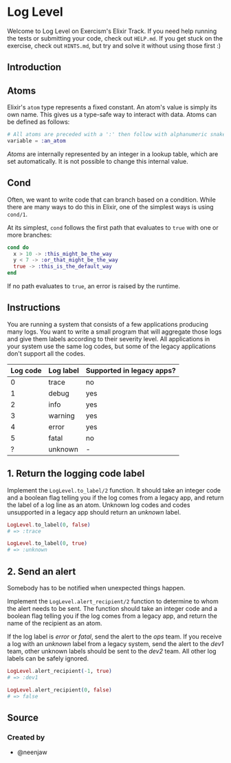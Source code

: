 # Log Level

Welcome to Log Level on Exercism's Elixir Track. If you need help running the
tests or submitting your code, check out `HELP.md`. If you get stuck on the
exercise, check out `HINTS.md`, but try and solve it without using those first
:)

## Introduction

## Atoms

Elixir's `atom` type represents a fixed constant. An atom's value is simply its
own name. This gives us a type-safe way to interact with data. Atoms can be
defined as follows:

```elixir
# All atoms are preceded with a ':' then follow with alphanumeric snake-cased characters
variable = :an_atom
```

_Atoms_ are internally represented by an integer in a lookup table, which are
set automatically. It is not possible to change this internal value.

## Cond

Often, we want to write code that can branch based on a condition. While there
are many ways to do this in Elixir, one of the simplest ways is using `cond/1`.

At its simplest, `cond` follows the first path that evaluates to `true` with one
or more branches:

```elixir
cond do
  x > 10 -> :this_might_be_the_way
  y < 7 -> :or_that_might_be_the_way
  true -> :this_is_the_default_way
end
```

If no path evaluates to `true`, an error is raised by the runtime.

## Instructions

You are running a system that consists of a few applications producing many
logs. You want to write a small program that will aggregate those logs and give
them labels according to their severity level. All applications in your system
use the same log codes, but some of the legacy applications don't support all
the codes.

| Log code | Log label | Supported in legacy apps? |
| -------- | --------- | ------------------------- |
| 0        | trace     | no                        |
| 1        | debug     | yes                       |
| 2        | info      | yes                       |
| 3        | warning   | yes                       |
| 4        | error     | yes                       |
| 5        | fatal     | no                        |
| ?        | unknown   | -                         |

## 1. Return the logging code label

Implement the `LogLevel.to_label/2` function. It should take an integer code and
a boolean flag telling you if the log comes from a legacy app, and return the
label of a log line as an atom. Unknown log codes and codes unsupported in a
legacy app should return an _unknown_ label.

```elixir
LogLevel.to_label(0, false)
# => :trace

LogLevel.to_label(0, true)
# => :unknown
```

## 2. Send an alert

Somebody has to be notified when unexpected things happen.

Implement the `LogLevel.alert_recipient/2` function to determine to whom the
alert needs to be sent. The function should take an integer code and a boolean
flag telling you if the log comes from a legacy app, and return the name of the
recipient as an atom.

If the log label is _error_ or _fatal_, send the alert to the _ops_ team. If you
receive a log with an _unknown_ label from a legacy system, send the alert to
the _dev1_ team, other unknown labels should be sent to the _dev2_ team. All
other log labels can be safely ignored.

```elixir
LogLevel.alert_recipient(-1, true)
# => :dev1

LogLevel.alert_recipient(0, false)
# => false
```

## Source

### Created by

- @neenjaw
